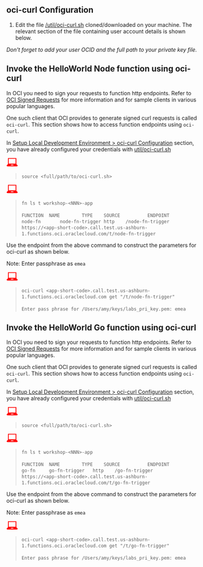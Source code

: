 ## oci-curl Configuration

1. Edit the file [/util/oci-curl.sh](/util/oci-curl.sh) cloned/downloaded on your machine. The relevant section of the file containing user account details is shown below. 

*Don't forget to add your user OCID and the full path to your private key file.*


## Invoke the HelloWorld Node function using oci-curl

In OCI you need to sign your requests to function http endpoints. Refer to [OCI Signed Requests](https://docs.cloud.oracle.com/iaas/Content/API/Concepts/signingrequests.htm?TocPath=Developer%20Tools%20|REST%20APIs%20|_____4) for more information and for sample clients in various popular languages.

One such client that OCI provides to generate signed curl requests is called `oci-curl`. This section shows how to access function endpoints using `oci-curl`.

In [Setup Local Development Environment > oci-curl Configuration](3-1-SetupEnv.md#oci-curl-configuration) section, you have already configured your credentials with [util/oci-curl.sh](util/oci-curl.sh)

![](images/userinput.png)
>```
> source <full/path/to/oci-curl.sh> 
>```

![](images/userinput.png)
>```
> fn ls t workshop-<NNN>-app
>
> FUNCTION	NAME		TYPE	SOURCE			ENDPOINT
> node-fn		node-fn-trigger	http	/node-fn-trigger	https://<app-short-code>.call.test.us-ashburn-1.functions.oci.oraclecloud.com/t/node-fn-trigger
>```

Use the endpoint from the above command to construct the parameters for oci-curl as shown below.

Note: Enter passphrase as `emea`

![](images/userinput.png)
>```
> oci-curl <app-short-code>.call.test.us-ashburn-1.functions.oci.oraclecloud.com get "/t/node-fn-trigger"
> 
> Enter pass phrase for /Users/amy/keys/labs_pri_key.pem: emea
> 
>```


## Invoke the HelloWorld Go function using oci-curl

In OCI you need to sign your requests to function http endpoints. Refer to [OCI Signed Requests](https://docs.cloud.oracle.com/iaas/Content/API/Concepts/signingrequests.htm?TocPath=Developer%20Tools%20|REST%20APIs%20|_____4) for more information and for sample clients in various popular languages.

One such client that OCI provides to generate signed curl requests is called `oci-curl`. This section shows how to access function endpoints using `oci-curl`.

In [Setup Local Development Environment > oci-curl Configuration](3-1-SetupEnv.md#oci-curl-configuration) section, you have already configured your credentials with [util/oci-curl.sh](util/oci-curl.sh)

![](images/userinput.png)
>```
> source <full/path/to/oci-curl.sh> 
>```

![](images/userinput.png)
>```
> fn ls t workshop-<NNN>-app
>
> FUNCTION	NAME		TYPE	SOURCE			ENDPOINT
> go-fn		go-fn-trigger	http	/go-fn-trigger		https://<app-short-code>.call.test.us-ashburn-1.functions.oci.oraclecloud.com/t/go-fn-trigger
>```

Use the endpoint from the above command to construct the parameters for oci-curl as shown below.

Note: Enter passphrase as `emea`

![](images/userinput.png)
>```
> oci-curl <app-short-code>.call.test.us-ashburn-1.functions.oci.oraclecloud.com get "/t/go-fn-trigger"
> 
> Enter pass phrase for /Users/amy/keys/labs_pri_key.pem: emea
> 
>```

